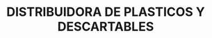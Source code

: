 ---
title: "DISTRIBUIDORA DE PLASTICOS Y DESCARTABLES"
url: /cumbe/distribuidora-de-plasticos-y-descartables/
shop: Kramladen
---